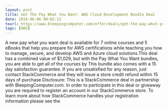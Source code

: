 ```yaml
---
layout: post
title: Get The Pay What You Want: AWS Cloud Development Bundle Deal
date: 2018-06-06 00:02:12
tourl: https://www.bleepingcomputer.com/offer/deals/get-the-pay-what-you-want-aws-cloud-development-bundle-deal/
tags: [AWS]
---
```

A new pay what you want deal is available for 7 online courses and 5 eBooks that help you prepare for AWS certifications while teaching you how to manage, secure, and develop AWS and Azure cloud solutions.This deal has a combined value of $1,029, but with the Pay What You Want bundles, you are able to get all of the courses by This bundle also comes with a 15 day satisfaction guarantee. If you are unsatisfied for any reason, just contact StackCommerce and they will issue a store credit refund within 15 days of purchase.Disclosure: This is a StackCommerce deal in partnership with BleepingComputer.com. In order to participate in this deal or giveaway you are required to register an account in our StackCommerce store. To learn more about how StackCommerce handles your registration information please see the 